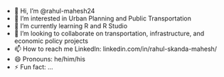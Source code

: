 - 👋 Hi, I’m @rahul-mahesh24
- 👀 I’m interested in Urban Planning and Public Transportation
- 🌱 I’m currently learning R and R Studio
- 💞️ I’m looking to collaborate on transportation, infrastructure, and economic policy projects
- 📫 How to reach me LinkedIn: linkedin.com/in/rahul-skanda-mahesh/
- 😄 Pronouns: he/him/his
- ⚡ Fun fact: ...

<!---
rahul-mahesh24/rahul-mahesh24 is a ✨ special ✨ repository because its `README.md` (this file) appears on your GitHub profile.
You can click the Preview link to take a look at your changes.
--->
